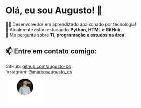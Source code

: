# Olá, eu sou Augusto! 👋

👨‍💻 Desenvolvedor em aprendizado apaixonado por tecnologia!  
🌱 Atualmente estou estudando **Python, HTML e GitHub**.  
💬 Me pergunte sobre **TI, programação e estudos na área**!  
## 📫 Entre em contato comigo:
GitHub: [github.com/augusto-cs](https://github.com/augusto-cs)
<br>
Instagram: [@marcosaugusto_cs](https://instagram.com/marcosaugusto_cs)
<br>
<img src="https://github.com/augusto-cs/Ola-Mundo/blob/main/site-exemplo/Sem%20nome%20(200%20x%20200%20px)%20(200%20x%20150%20px).png" 
     alt="Minha assinatura" 
     style="width: 25%; height: auto;">


